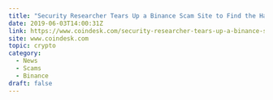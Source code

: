 ```yaml
---
title: "Security Researcher Tears Up a Binance Scam Site to Find the Hackers"
date: 2019-06-03T14:00:31Z
link: https://www.coindesk.com/security-researcher-tears-up-a-binance-scam-site-to-find-the-hackers?utm_medium=RSS&utm_source=hune
site: www.coindesk.com
topic: crypto
category:
  - News
  - Scams
  - Binance
draft: false
---
```

